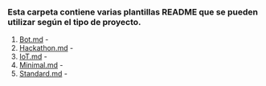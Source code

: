 ### Esta carpeta contiene varias plantillas README que se pueden utilizar según el tipo de proyecto.

1. [Bot.md](/README%20Templates/Bot.md) - 
2. [Hackathon.md](/README%20Templates/Hackathon.md) - 
3. [IoT.md](/README%20Templates/IoT.md) - 
4. [Minimal.md](/README%20Templates/Minimal.md) - 
5. [Standard.md](/README%20Templates/Standard.md) - 
